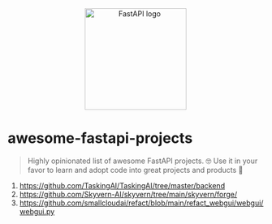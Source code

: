 <div align="center">
  <img width="200" src="https://cdn.worldvectorlogo.com/logos/fastapi-1.svg" alt="FastAPI logo">
</div>

# awesome-fastapi-projects

> Highly opinionated list of awesome FastAPI projects. 🤓 Use it in your favor to learn and adopt code into great
> projects
> and products 💪

1. https://github.com/TaskingAI/TaskingAI/tree/master/backend
2. https://github.com/Skyvern-AI/skyvern/tree/main/skyvern/forge/
3. https://github.com/smallcloudai/refact/blob/main/refact_webgui/webgui/webgui.py

